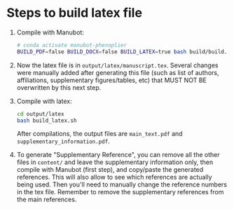 # Steps to build latex file

1. Compile with Manubot:
    ```bash
    # conda activate manubot-phenoplier
    BUILD_PDF=false BUILD_DOCX=false BUILD_LATEX=true bash build/build.sh && manubot webpage
    ```

1. Now the latex file is in `output/latex/manuscript.tex`.
Several changes were manually added after generating this file (such as list of authors, affiliations, supplementary figures/tables, etc) that MUST NOT BE overwritten by this next step.

1. Compile with latex:
    ```bash
    cd output/latex
    bash build_latex.sh
    ```

    After compilations, the output files are `main_text.pdf` and `supplementary_information.pdf`.

1. To generate "Supplementary Reference", you can remove all the other files in `content/` and leave the supplementary information only, then compile with Manubot (first step), and copy/paste the generated references.
This will also allow to see which references are actually being used.
Then you'll need to manually change the reference numbers in the tex file.
Remember to remove the supplementary references from the main references.
